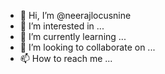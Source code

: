 - 👋 Hi, I’m @neerajlocusnine
- 👀 I’m interested in ...
- 🌱 I’m currently learning ...
- 💞️ I’m looking to collaborate on ...
- 📫 How to reach me ...

<!---
neerajlocusnine/neerajlocusnine is a ✨ special ✨ repository because its `README.md` (this file) appears on your GitHub profile.
You can click the Preview link to take a look at your changes.
--->
